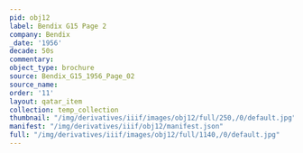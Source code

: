 ```yaml
---
pid: obj12
label: Bendix G15 Page 2
company: Bendix
_date: '1956'
decade: 50s
commentary:
object_type: brochure
source: Bendix_G15_1956_Page_02
source_name:
order: '11'
layout: qatar_item
collection: temp_collection
thumbnail: "/img/derivatives/iiif/images/obj12/full/250,/0/default.jpg"
manifest: "/img/derivatives/iiif/obj12/manifest.json"
full: "/img/derivatives/iiif/images/obj12/full/1140,/0/default.jpg"
---
```

